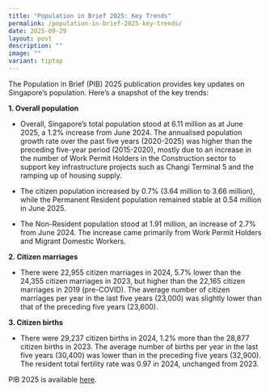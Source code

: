```yaml
---
title: "Population in Brief 2025: Key Trends"
permalink: /population-in-brief-2025-key-trends/
date: 2025-09-29
layout: post
description: ""
image: ""
variant: tiptap
---
```

<p>The Population in Brief (PIB) 2025 publication provides key updates on
Singapore’s population. Here’s a snapshot of the key trends:</p>
<p><strong>1. Overall population</strong>
</p>
<ul data-tight="true" class="tight">
<li>
<p>Overall, Singapore’s total population stood at 6.11 million as at June
2025, a 1.2% increase from June 2024. The annualised population growth
rate over the past five years (2020-2025) was higher than the preceding
five-year period (2015-2020), mostly due to an increase in the number of
Work Permit Holders in the Construction sector to support key infrastructure
projects such as Changi Terminal 5 and the ramping up of housing supply.</p>
</li>
<li>
<p>The citizen population increased by 0.7% (3.64 million to 3.66 million),
while the Permanent Resident population remained stable at 0.54 million
in June 2025.</p>
</li>
<li>
<p>The Non-Resident population stood at 1.91 million, an increase of 2.7%
from June 2024. The increase came primarily from Work Permit Holders and
Migrant Domestic Workers.</p>
</li>
</ul>
<p><strong>2. Citizen marriages</strong>
</p>
<ul data-tight="true" class="tight">
<li>
<p>There were 22,955 citizen marriages in 2024, 5.7% lower than the 24,355
citizen marriages in 2023, but higher than the 22,165 citizen marriages
in 2019 (pre-COVID). The average number of citizen marriages per year in
the last five years (23,000) was slightly lower than that of the preceding
five years (23,600).</p>
</li>
</ul>
<p><strong>3. Citizen births</strong>
</p>
<ul data-tight="true" class="tight">
<li>
<p>There were 29,237 citizen births in 2024, 1.2% more than the 28,877 citizen
births in 2023. The average number of births per year in the last five
years (30,400) was lower than in the preceding five years (32,900). The
resident total fertility rate was 0.97 in 2024, unchanged from 2023.</p>
</li>
</ul>
<p>PIB 2025 is available <a href="/files/Population_in_Brief_2025.pdf" rel="noopener nofollow" target="_blank">here</a>.</p>
<p></p>